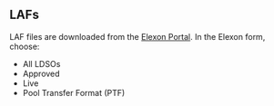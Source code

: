 ## LAFs

LAF files are downloaded from the [Elexon
Portal](https://www.elexonportal.co.uk/svallf/view). In the Elexon form, choose:

- All LDSOs
- Approved
- Live
- Pool Transfer Format (PTF)
